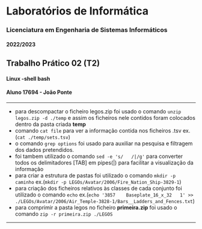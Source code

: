 # Laboratórios de Informática
### Licenciatura em Engenharia de Sistemas Informáticos
#### 2022/2023

## Trabalho Prático 02 (T2)
#### Linux -shell bash 
#### Aluno 17694 - João Ponte

***
* para descompactar o ficheiro legos.zip foi usado o comando ``unzip legos.zip -d ./temp`` e assim os ficheiros nele contidos foram colocados dentro da pasta criada **temp**
* comando ``cat file`` para ver a informação contida nos ficheiros .tsv ex.(``cat ./temp/sets.tsv``)
* o comando ``grep options`` foi usado para auxiliar na pesquisa e filtragem dos dados pretendidos.
* foi tambem utilizado o comando ``sed -e 's/	/|/g'`` para converter todos os delimitadores [TAB] em pipes(|) para facilitar a visualização da informação
* para criar a estrutura de pastas foi utilizado
    o comando ``mkdir -p caminho`` ex.(``mkdir -p LEGOs/Avatar/2006/Fire_Nation_Ship-3829-1``)
* para criação dos ficheiros relativos às classes de cada conjunto foi utilizado o comando ``echo`` ex.(``echo '3857	Baseplate_16_x_32	1' >> ./LEGOs/Avatar/2006/Air_Temple-3828-1/Bars__Ladders_and_Fences.txt``)
* para comprimir a pasta legos no ficheiro **primeira.zip** foi usado o comando ``zip -r primeira.zip ./LEGOS``
***
